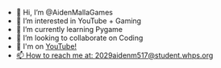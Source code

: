 - 👋 Hi, I’m @AidenMallaGames
- 👀 I’m interested in YouTube + Gaming
- 🌱 I’m currently learning Pygame
- 💞️ I’m looking to collaborate on Coding
- 🤩 I'm on <a href="https://www.youtube.com/channel/UC5Eownd4m3jNeUywXsfKNnQ">YouTube!
- 📫 How to reach me at: 2029aidenm517@student.whps.org

<!---
AidenMallaGames/AidenMallaGames is a ✨ special ✨ repository because its `README.md` (this file) appears on your GitHub profile.
You can click the Preview link to take a look at your changes.
--->

